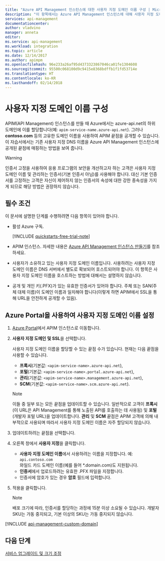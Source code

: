 ```yaml
---
title: "Azure API Management 인스턴스에 대한 사용자 지정 도메인 이름 구성 | Microsoft Docs"
description: "이 항목에서는 Azure API Management 인스턴스에 대해 사용자 지정 도메인 이름을 구성하는 방법에 대해 설명합니다."
services: api-management
documentationcenter: 
author: vladvino
manager: anneta
editor: 
ms.service: api-management
ms.workload: integration
ms.topic: article
ms.date: 12/14/2017
ms.author: apimpm
ms.openlocfilehash: 96e233a26af95d4373323867046ca01fe1304608
ms.sourcegitcommit: 95500c068100d9c9415e8368bdffb1f1fd53714e
ms.translationtype: HT
ms.contentlocale: ko-KR
ms.lasthandoff: 02/14/2018
---
```

# <a name="configure-a-custom-domain-name"></a>사용자 지정 도메인 이름 구성 

APIM(API Management) 인스턴스를 만들 때 Azure에서는 azure-api.net의 하위 도메인에 이를 할당합니다(예: `apim-service-name.azure-api.net`). 그러나 **contoso.com** 등의 고유한 도메인 이름을 사용하여 APIM 끝점을 공개할 수 있습니다. 이 자습서에서는 기존 사용자 지정 DNS 이름을 Azure API Management 인스턴스에 공개된 끝점에 매핑하는 방법을 보여 줍니다.

> [!WARNING]
> 인증서 고정을 사용하여 응용 프로그램의 보안을 개선하고자 하는 고객은 사용자 지정 도메인 이름 및 관리하는 인증서(기본 인증서 아님)를 사용해야 합니다. 대신 기본 인증서를 고정하는 고객은 자신이 제어하지 않는 인증서의 속성에 대한 강한 종속성을 가지게 되므로 해당 방법은 권장하지 않습니다.

## <a name="prerequisites"></a>필수 조건

이 문서에 설명한 단계를 수행하려면 다음 항목이 있어야 합니다.

+ 활성 Azure 구독.

    [!INCLUDE [quickstarts-free-trial-note](../../includes/quickstarts-free-trial-note.md)]

+ APIM 인스턴스. 자세한 내용은 [Azure API Management 인스턴스 만들기](get-started-create-service-instance.md)를 참조하세요.
+ 사용자가 소유하고 있는 사용자 지정 도메인 이름입니다. 사용하려는 사용자 지정 도메인 이름은 DNS 서버에서 별도로 확보되어 호스트되어야 합니다. 이 항목은 사용자 지정 도메인 이름을 호스트하는 방법에 대해서는 설명하지 않습니다.
+ 공개 및 개인 키(.PFX)가 있는 유효한 인증서가 있어야 합니다. 주체 또는 SAN(주체 대체 이름)이 도메인 이름과 일치해야 합니다(이렇게 하면 APIM에서 SSL을 통해 URL을 안전하게 공개할 수 있음).

## <a name="use-the-azure-portal-to-set-a-custom-domain-name"></a>Azure Portal을 사용하여 사용자 지정 도메인 이름 설정

1. [Azure Portal](https://portal.azure.com/)에서 APIM 인스턴스로 이동합니다.
2. **사용자 지정 도메인 및 SSL**을 선택합니다.
    
    사용자 지정 도메인 이름을 할당할 수 있는 끝점 수가 있습니다. 현재는 다음 끝점을 사용할 수 있습니다. 
    + **프록시**(기본값: `<apim-service-name>.azure-api.net`), 
    + **포털**(기본값: `<apim-service-name>.portal.azure-api.net`),     
    + **관리**(기본값: `<apim-service-name>.management.azure-api.net`), 
    + **SCM**(기본값: `<apim-service-name>.scm.azure-api.net`).

    >[!NOTE]
    > 이들 중 일부 또는 모든 끝점을 업데이트할 수 있습니다. 일반적으로 고객이 **프록시**(이 URL은 API Management를 통해 노출된 API를 호출하는 데 사용됨) 및 **포털**(개발자 포털 URL)을 업데이트합니다. **관리** 및 **SCM** 끝점은 APIM 고객에 의해 내부적으로 사용되며 따라서 사용자 지정 도메인 이름은 자주 할당되지 않습니다.
3. 업데이트하려는 끝점을 선택합니다. 
4. 오른쪽 창에서 **사용자 지정**을 클릭합니다.

    + **사용자 지정 도메인 이름**에서 사용하려는 이름을 지정합니다. 예: `api.contoso.com` <br/>와일드 카드 도메인 이름(예를 들어 *.domain.com)도 지원됩니다.
    + **인증서**에서 업로드하려는 유효한 .PFX 파일을 지정합니다. 
    + 인증서에 암호가 있는 경우 **암호** 필드에 입력합니다.
1. 적용을 클릭합니다.

    >[!NOTE]
    >배포 크기에 따라, 인증서를 할당하는 과정에 15분 이상 소요될 수 있습니다. 개발자 SKU는 가동 중지되고, 기본 이상의 SKU는 가동 중지되지 않습니다.

[!INCLUDE [api-management-custom-domain](../../includes/api-management-custom-domain.md)]

## <a name="next-steps"></a>다음 단계

[서비스 업그레이드 및 크기 조정](upgrade-and-scale.md)
